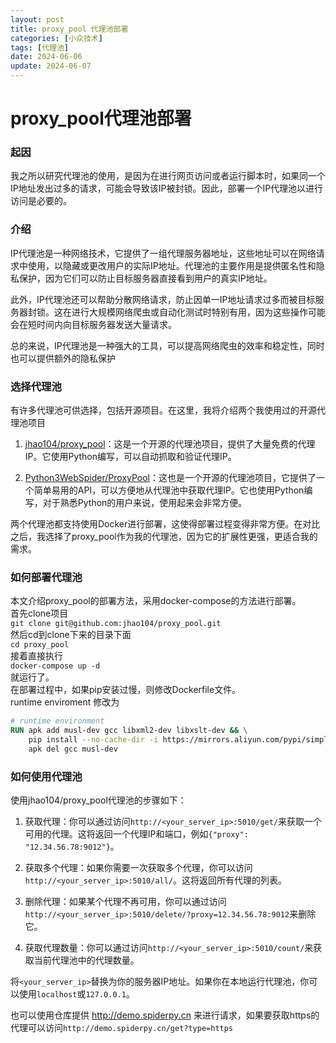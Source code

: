 ```yaml
---
layout: post
title: proxy_pool 代理池部署
categories: [小众技术]
tags: [代理池]
date: 2024-06-06
update: 2024-06-07
---
```



# proxy_pool代理池部署
### 起因
我之所以研究代理池的使用，是因为在进行网页访问或者运行脚本时，如果同一个IP地址发出过多的请求，可能会导致该IP被封锁。因此，部署一个IP代理池以进行访问是必要的。
### 介绍

IP代理池是一种网络技术，它提供了一组代理服务器地址，这些地址可以在网络请求中使用，以隐藏或更改用户的实际IP地址。代理池的主要作用是提供匿名性和隐私保护，因为它们可以防止目标服务器直接看到用户的真实IP地址。

此外，IP代理池还可以帮助分散网络请求，防止因单一IP地址请求过多而被目标服务器封锁。这在进行大规模网络爬虫或自动化测试时特别有用，因为这些操作可能会在短时间内向目标服务器发送大量请求。

总的来说，IP代理池是一种强大的工具，可以提高网络爬虫的效率和稳定性，同时也可以提供额外的隐私保护

### 选择代理池

有许多代理池可供选择，包括开源项目。在这里，我将介绍两个我使用过的开源代理池项目

1. [jhao104/proxy_pool](https://github.com/jhao104/proxy_pool)：这是一个开源的代理池项目，提供了大量免费的代理IP。它使用Python编写，可以自动抓取和验证代理IP。

2. [Python3WebSpider/ProxyPool](https://github.com/Python3WebSpider/ProxyPool)：这也是一个开源的代理池项目，它提供了一个简单易用的API，可以方便地从代理池中获取代理IP。它也使用Python编写，对于熟悉Python的用户来说，使用起来会非常方便。

两个代理池都支持使用Docker进行部署，这使得部署过程变得非常方便。在对比之后，我选择了proxy_pool作为我的代理池，因为它的扩展性更强，更适合我的需求。

### 如何部署代理池

本文介绍proxy_pool的部署方法，采用docker-compose的方法进行部署。  
首先clone项目  
`git clone git@github.com:jhao104/proxy_pool.git`  
然后cd到clone下来的目录下面  
`cd proxy_pool`  
接着直接执行  
`docker-compose up -d`  
就运行了。  
在部署过程中，如果pip安装过慢，则修改Dockerfile文件。  
runtime enviroment 修改为
```dockerfile
# runtime environment
RUN apk add musl-dev gcc libxml2-dev libxslt-dev && \
    pip install --no-cache-dir -i https://mirrors.aliyun.com/pypi/simple/ --trusted-host mirrors.aliyun.com -r requirements.txt && \
    apk del gcc musl-dev
``` 

### 如何使用代理池

使用jhao104/proxy_pool代理池的步骤如下：

1. 获取代理：你可以通过访问`http://<your_server_ip>:5010/get/`来获取一个可用的代理。这将返回一个代理IP和端口，例如`{"proxy": "12.34.56.78:9012"}`。

2. 获取多个代理：如果你需要一次获取多个代理，你可以访问`http://<your_server_ip>:5010/all/`。这将返回所有代理的列表。

3. 删除代理：如果某个代理不再可用，你可以通过访问`http://<your_server_ip>:5010/delete/?proxy=12.34.56.78:9012`来删除它。

4. 获取代理数量：你可以通过访问`http://<your_server_ip>:5010/count/`来获取当前代理池中的代理数量。

将`<your_server_ip>`替换为你的服务器IP地址。如果你在本地运行代理池，你可以使用`localhost`或`127.0.0.1`。

也可以使用仓库提供 http://demo.spiderpy.cn 来进行请求，如果要获取https的代理可以访问`http://demo.spiderpy.cn/get?type=https`

